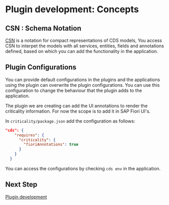 # Plugin development: Concepts

## CSN : Schema Notation

[CSN](https://cap.cloud.sap/docs/cds/csn) is a notation for compact representations of CDS models, You access CSN to interpet the models with all services, entities, fields and annotations defined, based on which you can add the functionality in the application.

## Plugin Configurations

You can provide default configurations in the plugins and the applications using the plugin can overwrite the plugin configurations. You can use this configuration to change the behaviour that the plugin adds to the application.

The plugin we are creating can add the UI annotations to render the criticality information. For now the scope is to add it in SAP Fiori UI's.

In `criticality/package.json` add the configuration as follows:

```json
"cds": {
    "requires": {
      "criticality": {
        "fioriAnnotations": true
      }
    }
  }
```

You can access the configurations by checking `cds env` in the application.

## Next Step

[Plugin development](./3_adding_more_features.md)
